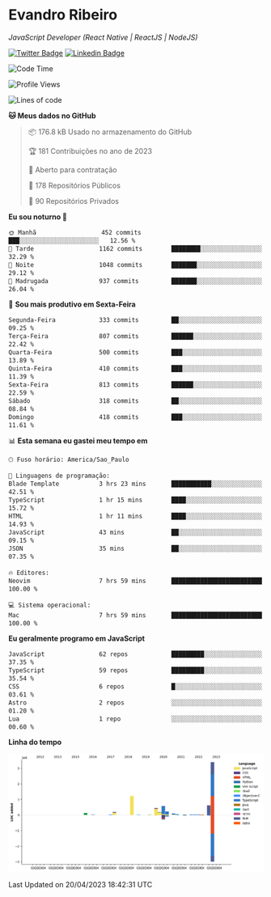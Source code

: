 # Evandro **Ribeiro**

*JavaScript Developer (React Native | ReactJS | NodeJS)*

[![Twitter Badge](https://img.shields.io/badge/-@ribeiroevandro-201B2D?style=flat-square&labelColor=201B2D&logo=twitter&logoColor=white&link=https://twitter.com/ribeiroevandro)](https://twitter.com/ribeiroevandro) 
[![Linkedin Badge](https://img.shields.io/badge/-Evandro%20Ribeiro-201B2D?style=flat-square&logo=Linkedin&logoColor=white&link=https://www.linkedin.com/in/ribeiroevandro)](https://www.linkedin.com/in/ribeiroevandro) 


<!--START_SECTION:waka-->
![Code Time](http://img.shields.io/badge/Code%20Time-3%2C186%20hrs%2039%20mins-blue)

![Profile Views](http://img.shields.io/badge/Visualizac%C3%B5es%20do%20perfil-2-blue)

![Lines of code](https://img.shields.io/badge/Desde%20o%20Hello%20World%20eu%20escrevi-7.3%20million%20linhas%20de%20c%C3%B3digo-blue)

**🐱 Meus dados no GitHub** 

> 📦 176.8 kB Usado no armazenamento do GitHub 
 > 
> 🏆 181 Contribuições no ano de 2023
 > 
> 💼 Aberto para contratação
 > 
> 📜 178 Repositórios Públicos 
 > 
> 🔑 90 Repositórios Privados 
 > 
**Eu sou noturno 🦉** 

```text
🌞 Manhã                  452 commits         ███░░░░░░░░░░░░░░░░░░░░░░   12.56 % 
🌆 Tarde                  1162 commits        ████████░░░░░░░░░░░░░░░░░   32.29 % 
🌃 Noite                  1048 commits        ███████░░░░░░░░░░░░░░░░░░   29.12 % 
🌙 Madrugada              937 commits         ███████░░░░░░░░░░░░░░░░░░   26.04 % 
```
📅 **Sou mais produtivo em Sexta-Feira** 

```text
Segunda-Feira            333 commits         ██░░░░░░░░░░░░░░░░░░░░░░░   09.25 % 
Terça-Feira              807 commits         ██████░░░░░░░░░░░░░░░░░░░   22.42 % 
Quarta-Feira             500 commits         ███░░░░░░░░░░░░░░░░░░░░░░   13.89 % 
Quinta-Feira             410 commits         ███░░░░░░░░░░░░░░░░░░░░░░   11.39 % 
Sexta-Feira              813 commits         ██████░░░░░░░░░░░░░░░░░░░   22.59 % 
Sábado                   318 commits         ██░░░░░░░░░░░░░░░░░░░░░░░   08.84 % 
Domingo                  418 commits         ███░░░░░░░░░░░░░░░░░░░░░░   11.61 % 
```


📊 **Esta semana eu gastei meu tempo em** 

```text
🕑︎ Fuso horário: America/Sao_Paulo

💬 Linguagens de programação: 
Blade Template           3 hrs 23 mins       ███████████░░░░░░░░░░░░░░   42.51 % 
TypeScript               1 hr 15 mins        ████░░░░░░░░░░░░░░░░░░░░░   15.72 % 
HTML                     1 hr 11 mins        ████░░░░░░░░░░░░░░░░░░░░░   14.93 % 
JavaScript               43 mins             ██░░░░░░░░░░░░░░░░░░░░░░░   09.15 % 
JSON                     35 mins             ██░░░░░░░░░░░░░░░░░░░░░░░   07.35 % 

🔥 Editores: 
Neovim                   7 hrs 59 mins       █████████████████████████   100.00 % 

💻 Sistema operacional: 
Mac                      7 hrs 59 mins       █████████████████████████   100.00 % 
```

**Eu geralmente programo em JavaScript** 

```text
JavaScript               62 repos            █████████░░░░░░░░░░░░░░░░   37.35 % 
TypeScript               59 repos            █████████░░░░░░░░░░░░░░░░   35.54 % 
CSS                      6 repos             █░░░░░░░░░░░░░░░░░░░░░░░░   03.61 % 
Astro                    2 repos             ░░░░░░░░░░░░░░░░░░░░░░░░░   01.20 % 
Lua                      1 repo              ░░░░░░░░░░░░░░░░░░░░░░░░░   00.60 % 
```



**Linha do tempo**

![Lines of Code chart](https://raw.githubusercontent.com/ribeiroevandro/ribeiroevandro/main/assets/bar_graph.png)


 Last Updated on 20/04/2023 18:42:31 UTC
<!--END_SECTION:waka-->

